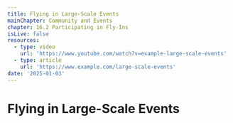 ```yaml
---
title: Flying in Large-Scale Events
mainChapter: Community and Events
chapter: 16.2 Participating in Fly-Ins
isLive: false
resources:
  - type: video
    url: 'https://www.youtube.com/watch?v=example-large-scale-events'
  - type: article
    url: 'https://www.example.com/large-scale-events'
date: '2025-01-03'
---
```


# Flying in Large-Scale Events
